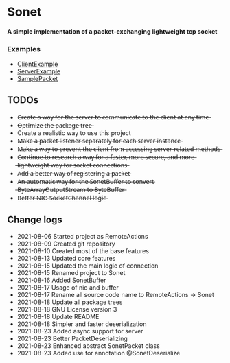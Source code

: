 # Sonet
#### A simple implementation of a packet-exchanging lightweight tcp socket

### Examples
- [ClientExample](https://github.com/dolphin2410/sonet/tree/master/core/src/main/java/io/github/teamcheeze/sonet/sample/ClientApplication.java)
- [ServerExample](https://github.com/dolphin2410/sonet/tree/master/core/src/main/java/io/github/teamcheeze/sonet/sample/ServerApplication.java)
- [SamplePacket](https://github.com/dolphin2410/sonet/tree/master/core/src/main/java/io/github/teamcheeze/sonet/sample/SamplePacket.java)

## TODOs
- C̶r̶e̶a̶t̶e̶ ̶a̶ ̶w̶a̶y̶ ̶f̶o̶r̶ ̶t̶h̶e̶ ̶s̶e̶r̶v̶e̶r̶ ̶t̶o̶ ̶c̶o̶m̶m̶u̶n̶i̶c̶a̶t̶e̶ ̶t̶o̶ ̶t̶h̶e̶ ̶c̶l̶i̶e̶n̶t̶ ̶a̶t̶ ̶a̶n̶y̶ ̶t̶i̶m̶e̶
- O̶p̶t̶i̶m̶i̶z̶e̶ ̶t̶h̶e̶ ̶p̶a̶c̶k̶a̶g̶e̶ ̶t̶r̶e̶e̶
- Create a realistic way to use this project
- M̶a̶k̶e̶ ̶a̶ ̶p̶a̶c̶k̶e̶t̶ ̶l̶i̶s̶t̶e̶n̶e̶r̶ ̶s̶e̶p̶a̶r̶a̶t̶e̶l̶y̶ ̶f̶o̶r̶ ̶e̶a̶c̶h̶ ̶s̶e̶r̶v̶e̶r̶ ̶i̶n̶s̶t̶a̶n̶c̶e̶
- M̶a̶k̶e̶ ̶a̶ ̶w̶a̶y̶ ̶t̶o̶ ̶p̶r̶e̶v̶e̶n̶t̶ ̶t̶h̶e̶ ̶c̶l̶i̶e̶n̶t̶ ̶f̶r̶o̶m̶ ̶a̶c̶c̶e̶s̶s̶i̶n̶g̶ ̶s̶e̶r̶v̶e̶r̶-̶r̶e̶l̶a̶t̶e̶d̶ ̶m̶e̶t̶h̶o̶d̶s̶
- C̶o̶n̶t̶i̶n̶u̶e̶ ̶t̶o̶ ̶r̶e̶s̶e̶a̶r̶c̶h̶ ̶a̶ ̶w̶a̶y̶ ̶f̶o̶r̶ ̶a̶ ̶f̶a̶s̶t̶e̶r̶,̶ ̶m̶o̶r̶e̶ ̶s̶e̶c̶u̶r̶e̶,̶ ̶a̶n̶d̶ ̶m̶o̶r̶e̶ ̶l̶i̶g̶h̶t̶w̶e̶i̶g̶h̶t̶ ̶w̶a̶y̶ ̶f̶o̶r̶ ̶s̶o̶c̶k̶e̶t̶ ̶c̶o̶n̶n̶e̶c̶t̶i̶o̶n̶s̶
- A̶d̶d̶ ̶a̶ ̶b̶e̶t̶t̶e̶r̶ ̶w̶a̶y̶ ̶o̶f̶ ̶r̶e̶g̶i̶s̶t̶e̶r̶i̶n̶g̶ ̶a̶ ̶p̶a̶c̶k̶e̶t̶
- A̶n̶ ̶a̶u̶t̶o̶m̶a̶t̶i̶c̶ ̶w̶a̶y̶ ̶f̶o̶r̶ ̶t̶h̶e̶ ̶S̶o̶n̶e̶t̶B̶u̶f̶f̶e̶r̶ ̶t̶o̶ ̶c̶o̶n̶v̶e̶r̶t̶ ̶B̶y̶t̶e̶A̶r̶r̶a̶y̶O̶u̶t̶p̶u̶t̶S̶t̶r̶e̶a̶m̶ ̶t̶o̶ ̶B̶y̶t̶e̶B̶u̶f̶f̶e̶r̶
- B̶e̶t̶t̶e̶r̶ ̶N̶I̶O̶ ̶S̶o̶c̶k̶e̶t̶C̶h̶a̶n̶n̶e̶l̶ ̶l̶o̶g̶i̶c̶

## Change logs
- 2021-08-06 Started project as RemoteActions
- 2021-08-09 Created git repository
- 2021-08-10 Created most of the base features
- 2021-08-13 Updated core features
- 2021-08-15 Updated the main logic of connection
- 2021-08-15 Renamed project to Sonet
- 2021-08-16 Added SonetBuffer
- 2021-08-17 Usage of nio and buffer
- 2021-08-17 Rename all source code name to RemoteActions -> Sonet
- 2021-08-18 Update all package trees
- 2021-08-18 GNU License version 3
- 2021-08-18 Update README
- 2021-08-18 Simpler and faster deserialization
- 2021-08-23 Added async support for server
- 2021-08-23 Better PacketDeserializing
- 2021-08-23 Enhanced abstract SonetPacket class
- 2021-08-23 Added use for annotation @SonetDeserialize
